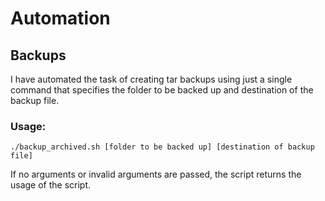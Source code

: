 # Automation

## Backups

I have automated the task of creating tar backups using just a single command that specifies the folder to be backed up and destination of the backup file.

### Usage:
```shell
./backup_archived.sh [folder to be backed up] [destination of backup file]
```

If no arguments or invalid arguments are passed, the script returns the usage of the script.